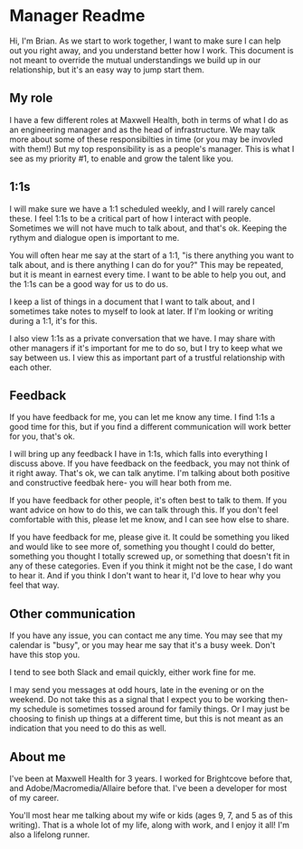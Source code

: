 # Manager Readme

Hi, I'm Brian. As we start to work together, I want to make sure I can help out you right away, and you understand better how I work. This document is not meant to override the mutual understandings we build up in our relationship, but it's an easy way to jump start them.

## My role

I have a few different roles at Maxwell Health, both in terms of what I do as an engineering manager and as the head of infrastructure. We may talk more about some of these responsibilties in time (or you may be invovled with them!) But my top responsibility is as a people's manager. This is what I see as my priority #1, to enable and grow the talent like you.

## 1:1s

I will make sure we have a 1:1 scheduled weekly, and I will rarely cancel these. I feel 1:1s to be a critical part of how I interact with people. Sometimes we will not have much to talk about, and that's ok. Keeping the rythym and dialogue open is important to me.

You will often hear me say at the start of a 1:1, "is there anything you want to talk about, and is there anything I can do for you?" This may be repeated, but it is meant in earnest every time. I want to be able to help you out, and the 1:1s can be a good way for us to do us.

I keep a list of things in a document that I want to talk about, and I sometimes take notes to myself to look at later.  If I'm looking or writing during a 1:1, it's for this.

I also view 1:1s as a private conversation that we have. I may share with other managers if it's important for me to do so, but I try to keep what we say between us. I view this as important part of a trustful relationship with each other.

## Feedback

If you have feedback for me, you can let me know any time. I find 1:1s a good time for this, but if you find a different communication will work better for you, that's ok.

I will bring up any feedback I have in 1:1s, which falls into everything I discuss above. If you have feedback on the feedback, you may not think of it right away.  That's ok, we can talk anytime. I'm talking about both positive and constructive feedbak here- you will hear both from me.

If you have feedback for other people, it's often best to talk to them. If you want advice on how to do this, we can talk through this. If you don't feel comfortable with this, please let me know, and I can see how else to share.

If you have feedback for me, please give it. It could be something you liked and would like to see more of, something you thought I could do better, something you thought I totally screwed up, or something that doesn't fit in any of these categories. Even if you think it might not be the case, I do want to hear it. And if you think I don't want to hear it, I'd love to hear why you feel that way.

## Other communication

If you have any issue, you can contact me any time. You may see that my calendar is "busy", or you may hear me say that it's a busy week. Don't have this stop you.

I tend to see both Slack and email quickly, either work fine for me.

I may send you messages at odd hours, late in the evening or on the weekend. Do not take this as a signal that I expect you to be working then- my schedule is sometimes tossed around for family things. Or I may just be choosing to finish up things at a different time, but this is not meant as an indication that you need to do this as well.

## About me

I've been at Maxwell Health for 3 years. I worked for Brightcove before that, and Adobe/Macromedia/Allaire before that. I've been a developer for most of my career.

You'll most hear me talking about my wife or kids (ages 9, 7, and 5 as of this writing). That is a whole lot of my life, along with work, and I enjoy it all! I'm also a lifelong runner.
